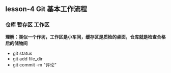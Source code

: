 ## lesson-4 Git 基本工作流程

  ### 仓库  暂存区  工作区
  
**理解：类似一个作坊，工作区是小车间，缓存区是质检的桌面，仓库就是检查合格后的储物间**

* git status
* git add file_dir
* git commit -m "评论"

